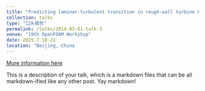 ```yaml
---
title: "Predicting laminar-turbulent transition in rough-wall turbine blade boundary layer with OpenFOAM"
collection: talks
type: "口头报告"
permalink: /talks/2014-03-01-talk-3
venue: "19th OpenFOAM Workshop"
date: 2025.7.18-21
location: "Beijing, China
---
```


[More information here](http://example2.com)

This is a description of your talk, which is a markdown files that can be all markdown-ified like any other post. Yay markdown!
